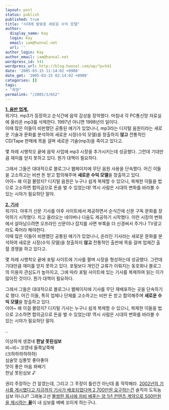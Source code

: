 ```yaml
---
layout: post
status: publish
published: true
title: "시대에 발맞춘 새로운 수익 모델"
author:
  display_name: Kay
  login: Kay
  email: iam@hannal.net
  url: ''
author_login: Kay
author_email: iam@hannal.net
wordpress_id: 541
wordpress_url: http://blog.hannal.com/wp/?p=541
date: '2005-03-15 11:14:02 +0900'
date_gmt: '2005-03-15 02:14:02 +0900'
categories: []
tags:
- "희망"
permalink: "/2005/3/652"
---
```

<p><b><u>1. 음반 업계.</u></b><br />
위기다. mp3가 등장하고 순식간에 음악 감상을 장악했다. 마침내 각 PC통신망 자료실에 올라온 mp3를 삭제한다. 1997년 아니면 1998년의 일이다.<br />
이때 많은 이들이 비판했던 공통된 얘기가 있었나니, mp3라는 디지털 음원이라는 새로운 기술과 문화를 분석하여 새로운 시장(수익 모델)을 창출하지 <b>않고</b> 전통적인 CD/Tape 판매에 목을 걸며 새로운 기술(mp3)을 죽이고 있다고.</p>
<p>몇 차례 시행착오 끝에 음악 사업에 mp3 시장을 추가시키는데 성공했다. 그런데 기대만큼 재미를 얻지 못하고 있다. 뭔가 대책이 필요하다.</p>
<p>그래서 그들은 대대적으로 블로그나 웹페이지에 무단 음원 사용을 단속했다. 어긴 이들을 고소하고는 비싼 돈 받고 합의해주며 <b>새로운 수익 모델</b>을 창출하고 있다.<br />
아아~ 왜 이걸 몰랐지? 디지털 음원은 누구나 쉽게 복제할 수 있으니, 복제한 이들을 법으로 고소하면 합의금으로 돈을 벌 수 있었는데! 역시 사람은 시대의 변화를 바라볼 수 있는 시야가 필요하단 말야.</p>
<p><b><u>2. 기사</u></b><br />
위기다. 야후가 신문 기사를 야후 사이트에서 제공하면서 순식간에 신문 구독 문화를 장악하기 시작했다. 치고 올라오는 네이버나 다음도 제공하기 시작했다. 이런 시장의 변화에서 살아남으려면 오프라인 신문이나 잡지를 사면 부록을 더 신경써서 주거나 TV광고라도 죽어라 해야한다.<br />
이때 많은 이들이 비팬했던 공통된 얘기가 있었나니, 온라인 기사라는 새로운 문화를 분석하여 새로운 시장(수익 모델)을 창출하지 <b>않고</b> 전통적인 출판에 목을 걸며 업체간 출혈 경쟁을 하고 있다고.</p>
<p>몇 차례 시행착오 끝에 포털 사이트에 기사를 팔며 시장을 형성하는데 성공했다. 그런데 기대만큼 재미를 얻지 못하고 있다. 포털보다 개인간 교류가 이뤄지는 동호회나 블로그의 이용자 관심도가 높아지고, 그에 따라 포털 사이트에 있는 기사를 복제하여 읽는 이가 많아진 것이다. 뭔가 대책이 필요하다.</p>
<p>그래서 그들은 대대적으로 블로그나 웹페이지에 기사를 무단 재배포하는 곳을 단속하기로 했다. 어긴 이들, 특히 업체나 단체를 고소하고는 비싼 돈 받고 합의해주며 <b>새로운 수익 모델</b>을 창출하고 있다.<br />
아아~ 왜 이걸 몰랐지? 디지털 기사는 누구나 쉽게 복제할 수 있으니, 복제한 이들을 법으로 고소하면 합의금으로 돈을 벌 수 있었는데! 역시 사람은 시대의 변화를 바라볼 수 있는 시야가 필요하단 말야.</p>
<p>..</p>
<p>이상하게 생겼네 <b>한날 못된심보</b><br />
비~비~ 꼬였네 들쭉날쭉해<br />
(크하하하하하하)<br />
심술맛 심통맛 좋아좋아<br />
맛이 좋은 마음 꽈배기<br />
한날 못된심보 ♪</p>
<p>권리 주장하는 건 알겠는데, 그리고 그 주장이 틀린건 아닌데 좀 작작해라. <a href="http://club.shinbiro.com/clb/bbs/sbrClbBbs_View.jsp?bbsid=50359&pg=3&artno=100104">2002년의 기사를 게시했다고 지금까지 기사가 배포되었다며 2,700만원 요구하는건</a> 솔직히 도둑놈 심보 아니냐? 그래놓고선 <a href="http://club.shinbiro.com/clb/bbs/sbrClbBbs_View.jsp?bbsid=50359&pg=1&artno=100425">불쌍한 회사에 자비 베푸는 양 1년 컨텐츠 계약으로 500만원을 제시하는 <b>꼴</b></a>이 내 심보를 베베 꼬이게 하는구나.</p>
